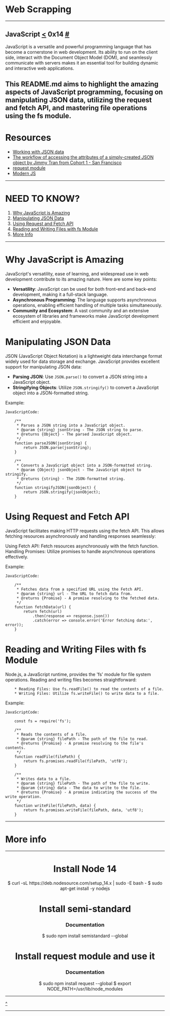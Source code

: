 # Web Scrapping
---
JavaScript
[<](https://github.com/TheeKingZa/alx-higher_level_programming/blob/master/0x13-javascript_objects_scopes_closures/README.md) 0x14 [#]()
---

JavaScript is a versatile and powerful programming language that has become a cornerstone in web development. Its ability to run on the client side, interact with the Document Object Model (DOM), and seamlessly communicate with servers makes it an essential tool for building dynamic and interactive web applications.

This README.md aims to highlight the amazing aspects of JavaScript programming, focusing on manipulating JSON data, utilizing the request and fetch API, and mastering file operations using the fs module.
---

# Resources

* [Working with JSON data](https://developer.mozilla.org/en-US/docs/Learn/JavaScript/Objects/JSON)
* [The workflow of accessing the attributes of a simply-created JSON object by Jimmy Tran from Cohort 1 - San Francisco](https://medium.com/@vietkieutie/the-workflow-of-accessing-the-attributes-of-a-simply-created-json-object-82a5b33e2319)
* [request module](https://github.com/request/request)
* [Modern JS](https://github.com/mbeaudru/modern-js-cheatsheet)

---

# NEED TO KNOW?
1. [Why JavaScript is Amazing](#why-javascript-is-amazing)
2. [Manipulating JSON Data](#manipulating-json-data)
3. [Using Request and Fetch API](#using-request-and-fetch-api)
4. [Reading and Writing Files with fs Module](#reading-and-writing-files-with-fs-module)
5. [More Info](#more-info)

---

# Why JavaScript is Amazing

JavaScript's versatility, ease of learning, and widespread use in web development contribute to its amazing nature. Here are some key points:

- **Versatility**: JavaScript can be used for both front-end and back-end development, making it a full-stack language.
- **Asynchronous Programming**: The language supports asynchronous operations, enabling efficient handling of multiple tasks simultaneously.
- **Community and Ecosystem**: A vast community and an extensive ecosystem of libraries and frameworks make JavaScript development efficient and enjoyable.

# Manipulating JSON Data

JSON (JavaScript Object Notation) is a lightweight data interchange format widely used for data storage and exchange. JavaScript provides excellent support for manipulating JSON data:

- **Parsing JSON**: Use `JSON.parse()` to convert a JSON string into a JavaScript object.
- **Stringifying Objects**: Utilize `JSON.stringify()` to convert a JavaScript object into a JSON-formatted string.

Example:

```
JavaScriptCode:

	/** 
	 * Parses a JSON string into a JavaScript object.
	 * @param {string} jsonString - The JSON string to parse.
	 * @returns {Object} - The parsed JavaScript object.
	 */
	function parseJSON(jsonString) {
	    return JSON.parse(jsonString);
	}

	/** 
	 * Converts a JavaScript object into a JSON-formatted string.
	 * @param {Object} jsonObject - The JavaScript object to stringify.
	 * @returns {string} - The JSON-formatted string.
	 */
	function stringifyJSON(jsonObject) {
	    return JSON.stringify(jsonObject);
	}
```
# Using Request and Fetch API
JavaScript facilitates making HTTP requests using the fetch API.
This allows fetching resources asynchronously and handling responses seamlessly:

Using Fetch API: Fetch resources asynchronously with the fetch function.
Handling Promises: Utilize promises to handle asynchronous operations effectively.

Example:
```
JavaScriptCode:
	
	/** 
	 * Fetches data from a specified URL using the Fetch API.
	 * @param {string} url - The URL to fetch data from.
	 * @returns {Promise} - A promise resolving to the fetched data.
	 */
	function fetchData(url) {
	    return fetch(url)
	        .then(response => response.json())
	        .catch(error => console.error('Error fetching data:', error));
	}
```
# Reading and Writing Files with fs Module
Node.js, a JavaScript runtime, provides the 'fs' module for file system operations. Reading and writing files becomes straightforward:
```
	* Reading Files: Use fs.readFile() to read the contents of a file.
	* Writing Files: Utilize fs.writeFile() to write data to a file.
```

Example:
```
JavaScriptCode:

	const fs = require('fs');

	/** 
	 * Reads the contents of a file.
	 * @param {string} filePath - The path of the file to read.
	 * @returns {Promise} - A promise resolving to the file's contents.
	 */
	function readFile(filePath) {
	    return fs.promises.readFile(filePath, 'utf8');
	}

	/** 
	 * Writes data to a file.
	 * @param {string} filePath - The path of the file to write.
	 * @param {string} data - The data to write to the file.
	 * @returns {Promise} - A promise indicating the success of the write operation.
	 */
	function writeFile(filePath, data) {
	    return fs.promises.writeFile(filePath, data, 'utf8');
	}
```
---

# More info
---
<div align="center">
<h1>Install Node 14</h1>
<p>
$ curl -sL https://deb.nodesource.com/setup_14.x | sudo -E bash -
$ sudo apt-get install -y nodejs
</p>
<h1>Install semi-standard</h1>
<h3>Documentation</h3>
<p>
$ sudo npm install semistandard --global
</p>
<h1>Install request module and use it</h1>
<h3>Documentation</h3>
<p>
$ sudo npm install request --global
$ export NODE_PATH=/usr/lib/node_modules
</p>
</div>

---

[^](#need-to-know)

---
